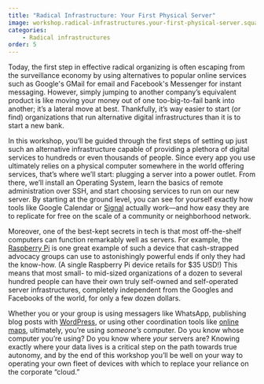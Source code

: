 ```yaml
---
title: "Radical Infrastructure: Your First Physical Server"
image: workshop.radical-infrastructures.your-first-physical-server.square.png
categories:
    - Radical infrastructures
order: 5
---
```


Today, the first step in effective radical organizing is often escaping from the surveillance economy by using alternatives to popular online services such as Google's GMail for email and Facebook's Messenger for instant messaging. However, simply jumping to another company&rsquo;s equivalent product is like moving your money out of one too-big-to-fail bank into another; it&rsquo;s a lateral move at best. Thankfully, it&rsquo;s way easier to start (or find) organizations that run alternative digital infrastructures than it is to start a new bank.

In this workshop, you&rsquo;ll be guided through the first steps of setting up just such an alternative infrastructure capable of providing a plethora of digital services to hundreds or even thousands of people. Since every app you use ultimately relies on a physical computer somewhere in the world offering services, that&rsquo;s where we&rsquo;ll start: plugging a server into a power outlet. From there, we&rsquo;ll install an Operating System, learn the basics of remote administration over SSH, and start choosing services to run on our new server. By starting at the ground level, you can see for yourself exactly how tools like Google Calendar or [Signal](https://signal.org/) actually work&mdash;and how easy they are to replicate for free on the scale of a community or neighborhood network.

Moreover, one of the best-kept secrets in tech is that most off-the-shelf computers can function remarkably well as servers. For example, the [Raspberry Pi](https://www.raspberrypi.org/) is one great example of such a device that cash-strapped advocacy groups can use to astonishingly powerful ends if only they had the know-how. (A single Raspberry Pi device retails for $35 USD!) This means that most small- to mid-sized organizations of a dozen to several hundred people can have their own truly self-owned and self-operated server infrastructures, completely independent from the Googles and Facebooks of the world, for only a few dozen dollars.

Whether you or your group is using messagers like WhatsApp, publishing blog posts with [WordPress](https://wordpress.org/), or using other coordination tools like [online maps](https://openstreetmap.org/), ultimately, you&rsquo;re using *someone&rsquo;s* computer. Do you know whose computer you&rsquo;re using? Do you know where *your* servers are? Knowing exactly where your data lives is a critical step on the path towards true autonomy, and by the end of this workshop you&rsquo;ll be well on your way to operating your own fleet of devices with which to replace your reliance on the corporate &ldquo;cloud.&rdquo;
